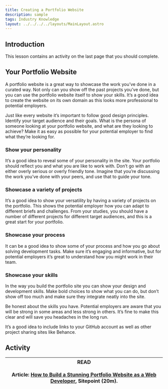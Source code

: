```yaml
---
title: Creating a Portfolio Website
description: sample
tags: Industry Knowledge
layout: ../../../../layouts/MainLayout.astro
---
```


## Introduction

This lesson contains an activity on the last page that you should complete.

## Your Portfolio Website

A portfolio website is a great way to showcase the work you’ve done in a curated way. Not only can you show off the past projects you’ve done, but you can use the portfolio website itself to show your skills. It’s a good idea to create the website on its own domain as this looks more professional to potential employers.

Just like every website it’s important to follow good design principles. Identify your target audience and their goals. What is the persona of someone looking at your portfolio website, and what are they looking to achieve? Make it as easy as possible for your potential employer to find what they’re looking for.

### Show your personality

It’s a good idea to reveal some of your personality in the site. Your portfolio should reflect you and what you are like to work with. Don’t go with an either overly serious or overly friendly tone. Imagine that you’re discussing the work you’ve done with your peers, and use that to guide your tone.

### Showcase a variety of projects

It’s a good idea to show your versatility by having a variety of projects on the portfolio. This shows the potential employer how you can adapt to different briefs and challenges. From your studies, you should have a number of different projects for different target audiences, and this is a great start for your portfolio.

### Showcase your process

It can be a good idea to show some of your process and how you go about solving development tasks. Make sure it’s engaging and informative, but for potential employers it’s great to understand how you might work in their team.

### Showcase your skills

In the way you build the portfolio site you can show your design and development skills. Make bold choices to show what you can do, but don’t show off too much and make sure they integrate neatly into the site.

Be honest about the skills you have. Potential employers are aware that you will be strong in some areas and less strong in others. It’s fine to make this clear and will save you headaches in the long run.

It’s a good idea to include links to your GitHub account as well as other project sharing sites like Behance.

## Activity

| READ<br><br>Article: [How to Build a Stunning Portfolio Website as a Web Developer](https://www.sitepoint.com/how-to-build-a-stunning-portfolio-website-as-a-web-developer/), Sitepoint (20m). |
| :--------------------------------------------------------------------------------------------------------------------------------------------------------------------------------------------: |
